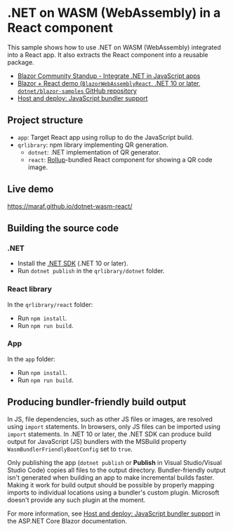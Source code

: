 # .NET on WASM (WebAssembly) in a React component

This sample shows how to use .NET on WASM (WebAssembly) integrated into a React app. It also extracts the React component into a reusable package.

* [Blazor Community Standup - Integrate .NET in JavaScript apps](https://www.youtube.com/watch?v=tAh899Gri4E)
* [Blazor + React demo (`BlazorWebAssemblyReact`, .NET 10 or later, `dotnet/blazor-samples` GitHub repository](https://github.com/dotnet/blazor-samples)
* [Host and deploy: JavaScript bundler support](https://learn.microsoft.com/aspnet/core/blazor/host-and-deploy/#javascript-bundler-support)

## Project structure

* `app`: Target React app using rollup to do the JavaScript build.
* `qrlibrary`: npm library implementing QR generation.
  * `dotnet`: .NET implementation of QR generator.
  * `react`: [Rollup](https://rollupjs.org/)-bundled React component for showing a QR code image.

## Live demo

https://maraf.github.io/dotnet-wasm-react/

## Building the source code

### .NET

* Install the [.NET SDK](https://dotnet.microsoft.com/download) (.NET 10 or later).
* Run `dotnet publish` in the `qrlibrary/dotnet` folder.

### React library

In the `qrlibrary/react` folder:

* Run `npm install`.
* Run `npm run build`.

### App

In the `app` folder:

* Run `npm install`.
* Run `npm run build`.

## Producing bundler-friendly build output

In JS, file dependencies, such as other JS files or images, are resolved using `import` statements. In browsers, only JS files can be imported using `import` statements. In .NET 10 or later, the .NET SDK can produce build output for JavaScript (JS) bundlers with the MSBuild property `WasmBundlerFriendlyBootConfig` set to `true`.

Only publishing the app (`dotnet publish` or **Publish** in Visual Studio/Visual Studio Code) copies all files to the output directory. Bundler-friendly output isn't generated when building an app to make incremental builds faster. Making it work for build output should be possible by properly mapping imports to individual locations using a bundler's custom plugin. Microsoft doesn't provide any such plugin at the moment.

For more information, see [Host and deploy: JavaScript bundler support](https://learn.microsoft.com/aspnet/core/blazor/host-and-deploy/#javascript-bundler-support) in the ASP.NET Core Blazor documentation.
